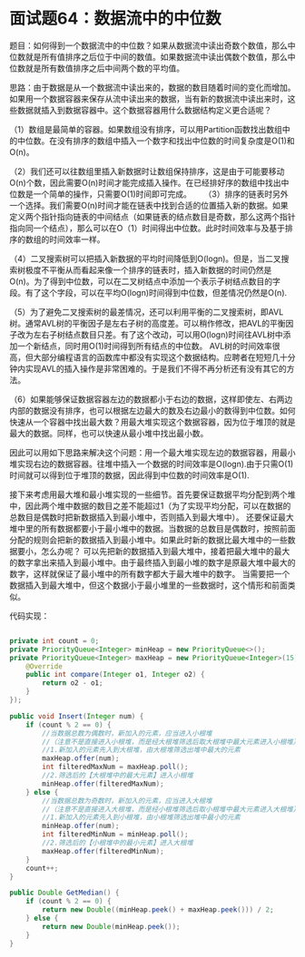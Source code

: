 # 面试题64：数据流中的中位数

题目：如何得到一个数据流中的中位数？如果从数据流中读出奇数个数值，那么中位数就是所有值排序之后位于中间的数值。如果数据流中读出偶数个数值，那么中位数就是所有数值排序之后中间两个数的平均值。

思路：由于数据是从一个数据流中读出来的，数据的数目随着时间的变化而增加。如果用一个数据容器来保存从流中读出来的数据，当有新的数据流中读出来时，这些数据就插入到数据容器中。这个数据容器用什么数据结构定义更合适呢？ 

（1）数组是最简单的容器。如果数组没有排序，可以用Partition函数找出数组中的中位数。在没有排序的数组中插入一个数字和找出中位数的时间复杂度是O(1)和O(n)。 

（2）我们还可以往数组里插入新数据时让数组保持排序，这是由于可能要移动O(n)个数，因此需要O(n)时间才能完成插入操作。在已经排好序的数组中找出中位数是一个简单的操作，只需要O(1)时间即可完成。 
　
（3）排序的链表时另外一个选择。我们需要O(n)时间才能在链表中找到合适的位置插入新的数据。如果定义两个指针指向链表的中间结点（如果链表的结点数目是奇数，那么这两个指针指向同一个结点），那么可以在O（1）时间得出中位数。此时时间效率与及基于排序的数组的时间效率一样。 

（4）二叉搜索树可以把插入新数据的平均时间降低到O(logn)。但是，当二叉搜索树极度不平衡从而看起来像一个排序的链表时，插入新数据的时间仍然是O(n)。为了得到中位数，可以在二叉树结点中添加一个表示子树结点数目的字段。有了这个字段，可以在平均O(logn)时间得到中位数，但差情况仍然是O(n). 

（5）为了避免二叉搜索树的最差情况，还可以利用平衡的二叉搜索树，即AVL树。通常AVL树的平衡因子是左右子树的高度差。可以稍作修改，把AVL的平衡因子改为左右子树结点数目只差。有了这个改动，可以用O(logn)时间往AVL树中添加一个新结点，同时用O(1)时间得到所有结点的中位数。 
AVL树的时间效率很高，但大部分编程语言的函数库中都没有实现这个数据结构。应聘者在短短几十分钟内实现AVL的插入操作是非常困难的。于是我们不得不再分析还有没有其它的方法。 

（6）如果能够保证数据容器左边的数据都小于右边的数据，这样即使左、右两边内部的数据没有排序，也可以根据左边最大的数及右边最小的数得到中位数。如何快速从一个容器中找出最大数？用最大堆实现这个数据容器，因为位于堆顶的就是最大的数据。同样，也可以快速从最小堆中找出最小数。


因此可以用如下思路来解决这个问题：用一个最大堆实现左边的数据容器，用最小堆实现右边的数据容器。往堆中插入一个数据的时间效率是O(logn).由于只需O(1)时间就可以得到位于堆顶的数据，因此得到中位数的时间效率是O(1). 

接下来考虑用最大堆和最小堆实现的一些细节。首先要保证数据平均分配到两个堆中，因此两个堆中数据的数目之差不能超过1（为了实现平均分配，可以在数据的总数目是偶数时把新数据插入到最小堆中，否则插入到最大堆中）。 
还要保证最大堆中里的所有数据都要小于最小堆中的数据。当数据的总数目是偶数时，按照前面分配的规则会把新的数据插入到最小堆中。如果此时新的数据比最大堆中的一些数据要小，怎么办呢？ 
可以先把新的数据插入到最大堆中，接着把最大堆中的最大的数字拿出来插入到最小堆中。由于最终插入到最小堆的数字是原最大堆中最大的数字，这样就保证了最小堆中的所有数字都大于最大堆中的数字。 
当需要把一个数据插入到最大堆中，但这个数据小于最小堆里的一些数据时，这个情形和前面类似。

代码实现：
```java

private int count = 0;
private PriorityQueue<Integer> minHeap = new PriorityQueue<>();
private PriorityQueue<Integer> maxHeap = new PriorityQueue<Integer>(15, new Comparator<Integer>() {
    @Override
    public int compare(Integer o1, Integer o2) {
        return o2 - o1;
    }
});

public void Insert(Integer num) {
    if (count % 2 == 0) {
        //当数据总数为偶数时，新加入的元素，应当进入小根堆
        //（注意不是直接进入小根堆，而是经大根堆筛选后取大根堆中最大元素进入小根堆）
        //1.新加入的元素先入到大根堆，由大根堆筛选出堆中最大的元素
        maxHeap.offer(num);
        int filteredMaxNum = maxHeap.poll();
        //2.筛选后的【大根堆中的最大元素】进入小根堆
        minHeap.offer(filteredMaxNum);
    } else {
        //当数据总数为奇数时，新加入的元素，应当进入大根堆
        //（注意不是直接进入大根堆，而是经小根堆筛选后取小根堆中最大元素进入大根堆）
        //1.新加入的元素先入到小根堆，由小根堆筛选出堆中最小的元素
        minHeap.offer(num);
        int filteredMinNum = minHeap.poll();
        //2.筛选后的【小根堆中的最小元素】进入大根堆
        maxHeap.offer(filteredMinNum);
    }
    count++;
}

public Double GetMedian() {
    if (count % 2 == 0) {
        return new Double((minHeap.peek() + maxHeap.peek())) / 2;
    } else {
        return new Double(minHeap.peek());
    }
}
```







